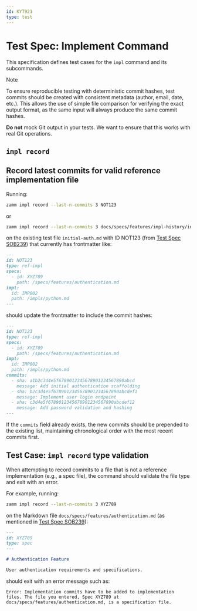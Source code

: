 ```yaml
---
id: KYT921
type: test
---
```


# Test Spec: Implement Command

This specification defines test cases for the `impl` command and its subcommands.

> [!NOTE]
> To ensure reproducible testing with deterministic commit hashes, test commits should be created with consistent metadata (author, email, date, etc.). This allows the use of simple file comparison for verifying the exact output format, as the same input will always produce the same commit hashes.
>
> **Do not** mock Git output in your tests. We want to ensure that this works with real Git operations.

## `impl record`

## Record latest commits for valid reference implementation file

Running:

```bash
zamm impl record --last-n-commits 3 NOT123
```

or

```bash
zamm impl record --last-n-commits 3 docs/specs/features/impl-history/initial-auth.md
```

on the existing test file `initial-auth.md` with ID NOT123 (from [Test Spec SOB239](./info-command.md)) that currently has frontmatter like:

```md
---
id: NOT123
type: ref-impl
specs:
  - id: XYZ789
    path: /specs/features/authentication.md
impl:
  id: IMP002
  path: /impls/python.md
---
```

should update the frontmatter to include the commit hashes:

```md
---
id: NOT123
type: ref-impl
specs:
  - id: XYZ789
    path: /specs/features/authentication.md
impl:
  id: IMP002
  path: /impls/python.md
commits:
  - sha: a1b2c3d4e5f6789012345678901234567890abcd
    message: Add initial authentication scaffolding
  - sha: b2c3d4e5f6789012345678901234567890abcdef1
    message: Implement user login endpoint
  - sha: c3d4e5f6789012345678901234567890abcdef12
    message: Add password validation and hashing
---
```

If the `commits` field already exists, the new commits should be prepended to the existing list, maintaining chronological order with the most recent commits first.

## Test Case: `impl record` type validation

When attempting to record commits to a file that is not a reference implementation (e.g., a spec file), the command should validate the file type and exit with an error.

For example, running:

```bash
zamm impl record --last-n-commits 3 XYZ789
```

on the Markdown file `docs/specs/features/authentication.md` (as mentioned in [Test Spec SOB239](/docs/specs/cli/tests/info-command.md)):

```md
---
id: XYZ789
type: spec
---

# Authentication Feature

User authentication requirements and specifications.
```

should exit with an error message such as:

```
Error: Implementation commits have to be added to implementation files. The file you entered, Spec XYZ789 at docs/specs/features/authentication.md, is a specification file.
```
